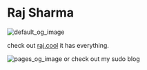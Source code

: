 # Raj Sharma

![default_og_image](https://user-images.githubusercontent.com/22765674/232184261-aad0c905-6154-4576-8796-dfb302f9f2d8.png)

check out [raj.cool](https://raj.how) it has everything.

![pages_og_image](https://user-images.githubusercontent.com/22765674/232184273-5e9fc844-f6b0-45a6-970d-ba551f79c72f.png)
or check out my sudo blog
